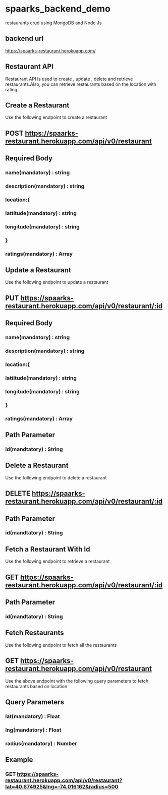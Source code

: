 # spaarks_backend_demo
restaurants crud using MongoDB and Node Js


## backend url
https://spaarks-restaurant.herokuapp.com/

## Restaurant API
Restaurant API is used to create , update , delete and retrieve restaurants.Also, you can retrieve restaurants based on the location
with rating

## Create a Restaurant
Use the following endpoint to create a restaurant

## POST https://spaarks-restaurant.herokuapp.com/api/v0/restaurant

## Required Body

### name(mandatory) : string

### description(mandatory) : string

### location:{
### lattitude(mandatory) : string
### longitude(mandatory) : string
### }

### ratings(mandatory) : Array


## Update a Restaurant
Use the following endpoint to update a restaurant

## PUT https://spaarks-restaurant.herokuapp.com/api/v0/restaurant/:id

## Required Body

### name(mandatory) : string

### description(mandatory) : string

### location:{
### lattitude(mandatory) : string
### longitude(mandatory) : string
### }

### ratings(mandatory) : Array

## Path Parameter

### id(mandtatory) : String

## Delete a Restaurant
Use the following endpoint to delete a restaurant

## DELETE https://spaarks-restaurant.herokuapp.com/api/v0/restaurant/:id

## Path Parameter

### id(mandtatory) : String


## Fetch a Restaurant With Id
Use the following endpoint to retrieve a restaurant 

## GET https://spaarks-restaurant.herokuapp.com/api/v0/restaurant/:id


## Path Parameter

### id(mandtatory) : String


## Fetch Restaurants

Use the following endpoint to fetch all the restaurants

## GET https://spaarks-restaurant.herokuapp.com/api/v0/restaurant


Use the above endpoint with the following query parameters to fetch restaurants based on location


## Query Parameters

### lat(mandatory) : Float

### lng(mandatory) : Float

### radius(mandatory) : Number 

## Example

### GET https://spaarks-restaurant.herokuapp.com/api/v0/restaurant?lat=40.674925&lng=-74.016162&radius=500







